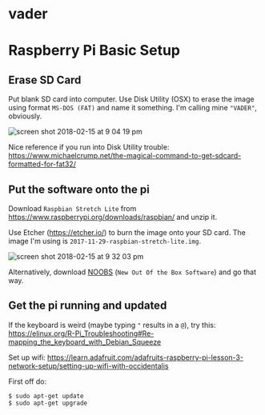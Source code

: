 # vader

# Raspberry Pi Basic Setup

## Erase SD Card

Put blank SD card into computer. Use Disk Utility (OSX) to erase the image using format `MS-DOS (FAT)` and name it something. I'm calling mine `"VADER"`, obviously.

![screen shot 2018-02-15 at 9 04 19 pm](https://user-images.githubusercontent.com/213281/36290596-0dc4f43a-1294-11e8-8c23-4990b972201d.png)

Nice reference if you run into Disk Utility trouble: https://www.michaelcrump.net/the-magical-command-to-get-sdcard-formatted-for-fat32/

## Put the software onto the pi

Download `Raspbian Stretch Lite` from https://www.raspberrypi.org/downloads/raspbian/ and unzip it.

Use Etcher (https://etcher.io/) to burn the image onto your SD card. The image I'm using is `2017-11-29-raspbian-stretch-lite.img`.

![screen shot 2018-02-15 at 9 32 03 pm](https://user-images.githubusercontent.com/213281/36291839-94ec0604-129b-11e8-8ac8-c59c27632a3a.png)

Alternatively, download [NOOBS](https://www.raspberrypi.org/downloads/noobs/) (`New Out Of the Box Software`) and go that way.

## Get the pi running and updated

If the keyboard is weird (maybe typing `"` results in a `@`), try this: https://elinux.org/R-Pi_Troubleshooting#Re-mapping_the_keyboard_with_Debian_Squeeze

Set up wifi: https://learn.adafruit.com/adafruits-raspberry-pi-lesson-3-network-setup/setting-up-wifi-with-occidentalis

First off do:

```
$ sudo apt-get update
$ sudo apt-get upgrade
```
